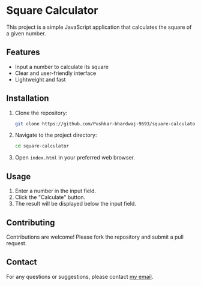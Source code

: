 # Square Calculator

This project is a simple JavaScript application that calculates the square of a given number.

## Features

- Input a number to calculate its square
- Clear and user-friendly interface
- Lightweight and fast

## Installation

1. Clone the repository:
    ```sh
    git clone https://github.com/Pushkar-bhardwaj-9693/square-calculator.git
    ```
2. Navigate to the project directory:
    ```sh
    cd square-calculator
    ```
3. Open `index.html` in your preferred web browser.

## Usage

1. Enter a number in the input field.
2. Click the "Calculate" button.
3. The result will be displayed below the input field.

## Contributing

Contributions are welcome! Please fork the repository and submit a pull request.

## Contact

For any questions or suggestions, please contact [my email](pankaj8521539022@gmail.com).
